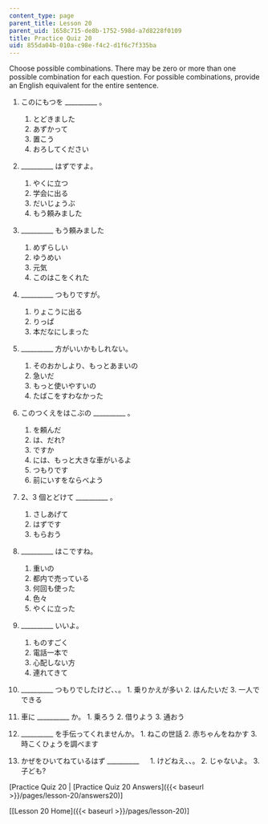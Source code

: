 ```yaml
---
content_type: page
parent_title: Lesson 20
parent_uid: 1658c715-de8b-1752-598d-a7d8228f0109
title: Practice Quiz 20
uid: 855da04b-010a-c98e-f4c2-d1f6c7f335ba
---
```


Choose possible combinations. There may be zero or more than one possible combination for each question. For possible combinations, provide an English equivalent for the entire sentence.

1.  このにもつを \_\_\_\_\_\_\_\_\_\_ 。
    1.  とどきました
    2.  あずかって
    3.  置こう
    4.  おろしてください
2.  \_\_\_\_\_\_\_\_\_\_ はずですよ。
    1.  やくに立つ
    2.  学会に出る
    3.  だいじょうぶ
    4.  もう頼みました
3.  \_\_\_\_\_\_\_\_\_\_ もう頼みました
    1.  めずらしい
    2.  ゆうめい
    3.  元気
    4.  このはこをくれた
4.  \_\_\_\_\_\_\_\_\_\_ つもりですが。
    1.  りょこうに出る
    2.  りっぱ
    3.  本だなにしまった
5.  \_\_\_\_\_\_\_\_\_\_ 方がいいかもしれない。
    1.  そのおかしより、もっとあまいの
    2.  急いだ
    3.  もっと使いやすいの
    4.  たばこをすわなかった
6.  このつくえをはこぶの \_\_\_\_\_\_\_\_\_\_ 。
    1.  を頼んだ
    2.  は、だれ?
    3.  ですか
    4.  には、もっと大きな車がいるよ
    5.  つもりです
    6.  前にいすをならべよう  
          
        
7.  2、3 個とどけて \_\_\_\_\_\_\_\_\_\_ 。
    1.  さしあげて
    2.  はずです
    3.  もらおう
8.  \_\_\_\_\_\_\_\_\_\_ はこですね。
    1.  重いの
    2.  都内で売っている
    3.  何回も使った
    4.  色々
    5.  やくに立った  
          
        
9.  \_\_\_\_\_\_\_\_\_\_ いいよ。
    1.  ものすごく
    2.  電話一本で
    3.  心配しない方
    4.  連れてきて
10.  \_\_\_\_\_\_\_\_\_\_ つもりでしたけど、、。
    1.  乗りかえが多い
    2.  はんたいだ
    3.  一人でできる
11.  車に \_\_\_\_\_\_\_\_\_\_ か。
    1.  乗ろう
    2.  借りよう
    3.  通おう  
          
        
12.  \_\_\_\_\_\_\_\_\_\_ を手伝ってくれませんか。
    1.  ねこの世話
    2.  赤ちゃんをねかす
    3.  時こくひょうを調べます  
          
        
13.  かぜをひいてねているはず \_\_\_\_\_\_\_\_\_\_ 　
    1.  けどねえ、、。
    2.  じゃないよ。
    3.  子ども?

\[Practice Quiz 20 | [Practice Quiz 20 Answers]({{< baseurl >}}/pages/lesson-20/answers20)\]

\[[Lesson 20 Home]({{< baseurl >}}/pages/lesson-20)\]